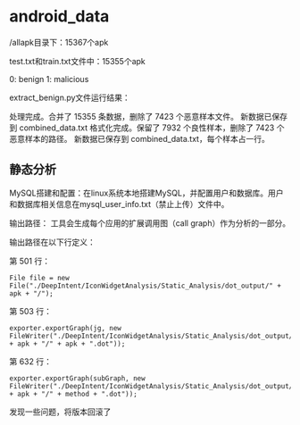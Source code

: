 # android_data

/allapk目录下：15367个apk

test.txt和train.txt文件中：15355个apk

0: benign
1: malicious

extract_benign.py文件运行结果：

处理完成。合并了 15355 条数据，删除了 7423 个恶意样本文件。
新数据已保存到 combined_data.txt
格式化完成。保留了 7932 个良性样本，删除了 7423 个恶意样本的路径。
新数据已保存到 combined_data.txt，每个样本占一行。

## 静态分析

MySQL搭建和配置：在linux系统本地搭建MySQL，并配置用户和数据库。用户和数据库相关信息在mysql_user_info.txt（禁止上传）文件中。

输出路径：
工具会生成每个应用的扩展调用图（call graph）作为分析的一部分。

输出路径在以下行定义：

第 501 行：
```
File file = new File("./DeepIntent/IconWidgetAnalysis/Static_Analysis/dot_output/" + apk + "/");
```
第 503 行：
```
exporter.exportGraph(jg, new FileWriter("./DeepIntent/IconWidgetAnalysis/Static_Analysis/dot_output/" + apk + "/" + apk + ".dot"));
```
第 632 行：
```
exporter.exportGraph(subGraph, new FileWriter("./DeepIntent/IconWidgetAnalysis/Static_Analysis/dot_output/" + apk + "/" + method + ".dot"));
```

发现一些问题，将版本回滚了



